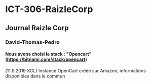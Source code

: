 # ICT-306-RaizleCorp
## Journal Raizle Corp
### David-Thomas-Pedro
#### Nous avons choisi le stack : "Opencart" (https://bitnami.com/stack/opencart)
(11.9.2019 XCL) Instance OpenCart créée sur Amazon, informations disponibles dans le commun
